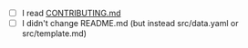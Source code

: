 - [ ] I read [CONTRIBUTING.md](https://github.com/pogopaule/awesome-sustainability-jobs/blob/main/CONTRIBUTING.md)  
- [ ] I didn't change README.md (but instead src/data.yaml or src/template.md)
